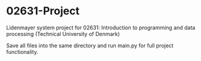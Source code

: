 # 02631-Project
Lidenmayer system project for 02631: Introduction to programming and data processing (Technical University of Denmark)

Save all files into the same directory and run main.py for full project functionality.
